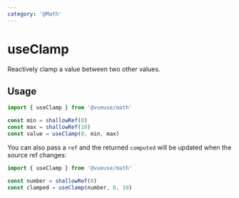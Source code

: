 ```yaml
---
category: '@Math'
---
```


# useClamp

Reactively clamp a value between two other values.

## Usage

```ts
import { useClamp } from '@vueuse/math'

const min = shallowRef(0)
const max = shallowRef(10)
const value = useClamp(0, min, max)
```

You can also pass a `ref` and the returned `computed` will be updated when the source ref changes:

```ts
import { useClamp } from '@vueuse/math'

const number = shallowRef(0)
const clamped = useClamp(number, 0, 10)
```
